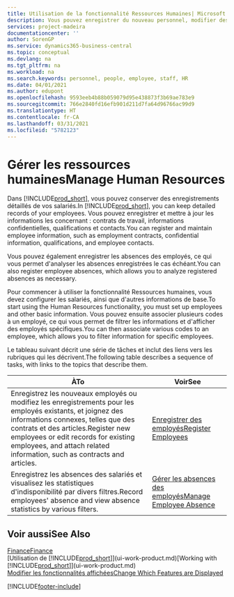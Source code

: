 ```yaml
---
title: Utilisation de la fonctionnalité Ressources Humaines| Microsoft Docs
description: Vous pouvez enregistrer du nouveau personnel, modifier des informations sur le personnel existant, mais aussi enregistrer et analyser les absences.
services: project-madeira
documentationcenter: ''
author: SorenGP
ms.service: dynamics365-business-central
ms.topic: conceptual
ms.devlang: na
ms.tgt_pltfrm: na
ms.workload: na
ms.search.keywords: personnel, people, employee, staff, HR
ms.date: 04/01/2021
ms.author: edupont
ms.openlocfilehash: 9593eeb4b88b059079d95e438873f3b69ae783e9
ms.sourcegitcommit: 766e2840fd16efb901d211d7fa64d96766ac99d9
ms.translationtype: HT
ms.contentlocale: fr-CA
ms.lasthandoff: 03/31/2021
ms.locfileid: "5782123"
---
```

# <a name="manage-human-resources"></a><span data-ttu-id="49e3d-103">Gérer les ressources humaines</span><span class="sxs-lookup"><span data-stu-id="49e3d-103">Manage Human Resources</span></span>
<span data-ttu-id="49e3d-104">Dans [!INCLUDE[prod_short](includes/prod_short.md)], vous pouvez conserver des enregistrements détaillés de vos salariés.</span><span class="sxs-lookup"><span data-stu-id="49e3d-104">In [!INCLUDE[prod_short](includes/prod_short.md)], you can keep detailed records of your employees.</span></span> <span data-ttu-id="49e3d-105">Vous pouvez enregistrer et mettre à jour les informations les concernant : contrats de travail, informations confidentielles, qualifications et contacts.</span><span class="sxs-lookup"><span data-stu-id="49e3d-105">You can register and maintain employee information, such as employment contracts, confidential information, qualifications, and employee contacts.</span></span>

<span data-ttu-id="49e3d-106">Vous pouvez également enregistrer les absences des employés, ce qui vous permet d'analyser les absences enregistrées le cas échéant.</span><span class="sxs-lookup"><span data-stu-id="49e3d-106">You can also register employee absences, which allows you to analyze registered absences as necessary.</span></span>

<span data-ttu-id="49e3d-107">Pour commencer à utiliser la fonctionnalité Ressources humaines, vous devez configurer les salariés, ainsi que d'autres informations de base.</span><span class="sxs-lookup"><span data-stu-id="49e3d-107">To start using the Human Resources functionality, you must set up employees and other basic information.</span></span> <span data-ttu-id="49e3d-108">Vous pouvez ensuite associer plusieurs codes à un employé, ce qui vous permet de filtrer les informations et d'afficher des employés spécifiques.</span><span class="sxs-lookup"><span data-stu-id="49e3d-108">You can then associate various codes to an employee, which allows you to filter information for specific employees.</span></span>

<span data-ttu-id="49e3d-109">Le tableau suivant décrit une série de tâches et inclut des liens vers les rubriques qui les décrivent.</span><span class="sxs-lookup"><span data-stu-id="49e3d-109">The following table describes a sequence of tasks, with links to the topics that describe them.</span></span>

| <span data-ttu-id="49e3d-110">À</span><span class="sxs-lookup"><span data-stu-id="49e3d-110">To</span></span> | <span data-ttu-id="49e3d-111">Voir</span><span class="sxs-lookup"><span data-stu-id="49e3d-111">See</span></span> |
| --- | --- |
| <span data-ttu-id="49e3d-112">Enregistrez les nouveaux employés ou modifiez les enregistrements pour les employés existants, et joignez des informations connexes, telles que des contrats et des articles.</span><span class="sxs-lookup"><span data-stu-id="49e3d-112">Register new employees or edit records for existing employees, and attach related information, such as contracts and articles.</span></span> |[<span data-ttu-id="49e3d-113">Enregistrer des employés</span><span class="sxs-lookup"><span data-stu-id="49e3d-113">Register Employees</span></span>](hr-how-register-employees.md) |
| <span data-ttu-id="49e3d-114">Enregistrez les absences des salariés et visualisez les statistiques d'indisponibilité par divers filtres.</span><span class="sxs-lookup"><span data-stu-id="49e3d-114">Record employees' absence and view absence statistics by various filters.</span></span> |[<span data-ttu-id="49e3d-115">Gérer les absences des employés</span><span class="sxs-lookup"><span data-stu-id="49e3d-115">Manage Employee Absence</span></span>](hr-how-manage-absence.md) |

## <a name="see-also"></a><span data-ttu-id="49e3d-116">Voir aussi</span><span class="sxs-lookup"><span data-stu-id="49e3d-116">See Also</span></span>
[<span data-ttu-id="49e3d-117">Finance</span><span class="sxs-lookup"><span data-stu-id="49e3d-117">Finance</span></span>](finance.md)  
<span data-ttu-id="49e3d-118">[Utilisation de [!INCLUDE[prod_short](includes/prod_short.md)]](ui-work-product.md)</span><span class="sxs-lookup"><span data-stu-id="49e3d-118">[Working with [!INCLUDE[prod_short](includes/prod_short.md)]](ui-work-product.md)</span></span>  
[<span data-ttu-id="49e3d-119">Modifier les fonctionnalités affichées</span><span class="sxs-lookup"><span data-stu-id="49e3d-119">Change Which Features are Displayed</span></span>](ui-experiences.md)        


[!INCLUDE[footer-include](includes/footer-banner.md)]